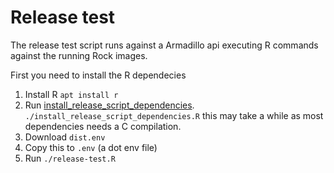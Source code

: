 # Release test

The release test script runs against a Armadillo api executing R commands against the running Rock images.

First you need to install the R dependecies

1. Install R `apt install r`
1. Run [install_release_script_dependencies](./install_release_script_dependencies.R).
  `./install_release_script_dependencies.R`
  this may take a while as most dependencies needs a C compilation.
1. Download `dist.env`
1. Copy this to `.env` (a dot env file)
1. Run `./release-test.R`
